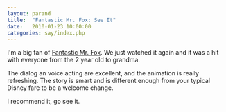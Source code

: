 ```yaml
---
layout: parand
title:  "Fantastic Mr. Fox: See It"
date:   2010-01-23 10:00:00
categories: say/index.php
---
```

I'm a big fan of [Fantastic Mr. Fox](http://www.imdb.com/title/tt0432283/). We just watched it again and it was a hit with everyone from the 2 year old to grandma. 

The dialog an voice acting are excellent, and the animation is really refreshing. The story is smart and is different enough from your typical Disney fare to be a welcome change. 

I recommend it, go see it.
